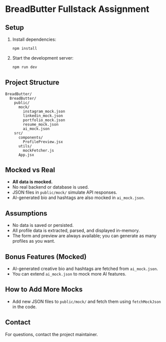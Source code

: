 # BreadButter Fullstack Assignment

## Setup

1. Install dependencies:
   ```bash
   npm install
   ```
2. Start the development server:
   ```bash
   npm run dev
   ```

## Project Structure

```
BreadButter/
  BreadButter/
    public/
      mock/
        instagram_mock.json
        linkedin_mock.json
        portfolio_mock.json
        resume_mock.json
        ai_mock.json
    src/
      components/
        ProfilePreview.jsx
      utils/
        mockFetcher.js
      App.jsx
```

## Mocked vs Real
- **All data is mocked.**
- No real backend or database is used.
- JSON files in `public/mock/` simulate API responses.
- AI-generated bio and hashtags are also mocked in `ai_mock.json`.

## Assumptions
- No data is saved or persisted.
- All profile data is extracted, parsed, and displayed in-memory.
- The form and preview are always available; you can generate as many profiles as you want.

## Bonus Features (Mocked)
- AI-generated creative bio and hashtags are fetched from `ai_mock.json`.
- You can extend `ai_mock.json` to mock more AI features.

## How to Add More Mocks
- Add new JSON files to `public/mock/` and fetch them using `fetchMockJson` in the code.

## Contact
For questions, contact the project maintainer.
